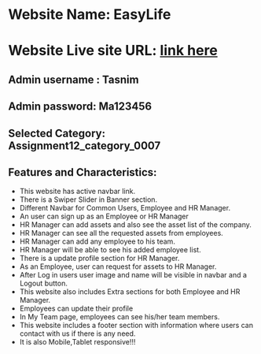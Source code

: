 # Website Name: EasyLife
# Website Live site URL: [link here](https://ph-assignment12.web.app/)


## Admin username : Tasnim
## Admin password: Ma123456
## Selected Category: Assignment12_category_0007

## Features and Characteristics:
* This website has active navbar link.
* There is a Swiper Slider in Banner section.
* Different Navbar for Common Users, Employee and HR Manager.
* An user can sign up as an Employee or HR Manager
* HR Manager can add assets and also see the asset list of the company.
* HR Manager can see all the requested assets from employees.
* HR Manager can add any employee to his team.
* HR Manager will be able to see his added employee list.
* There is a update profile section for HR Manager.
* As an Employee, user can request for assets to HR Manager.
* After Log in users user image and name will be visible in navbar and a Logout button.
* This website also includes  Extra sections for both Employee and HR Manager.
* Employees can update their profile
* In My Team page, employees can see his/her team members.
* This website includes a footer section with information where users can contact with us if there is any need.
* It is also Mobile,Tablet responsive!!!
  
